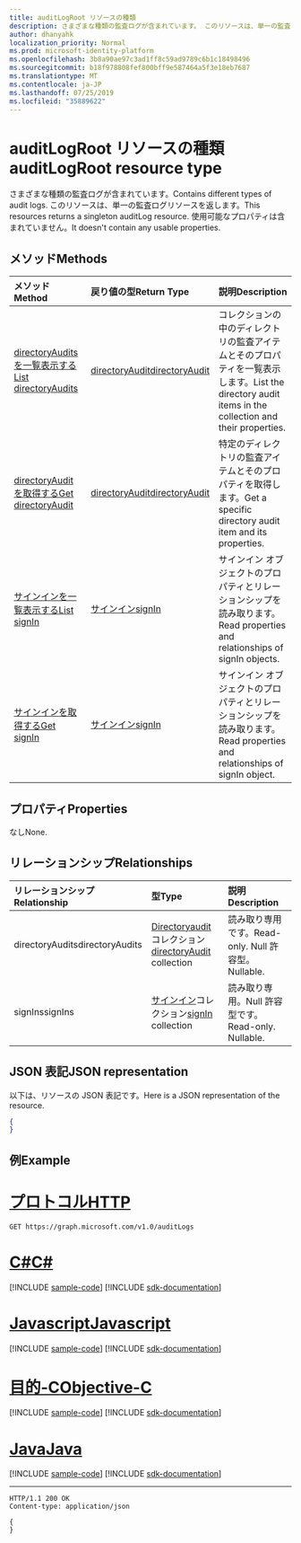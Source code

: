 ```yaml
---
title: auditLogRoot リソースの種類
description: さまざまな種類の監査ログが含まれています。 このリソースは、単一の監査ログリソースを返します。 使用可能なプロパティは含まれていません。
author: dhanyahk
localization_priority: Normal
ms.prod: microsoft-identity-platform
ms.openlocfilehash: 3b8a90ae97c3ad1ff8c59ad9789c6b1c18498496
ms.sourcegitcommit: b18f978808fef800bff9e587464a5f3e18eb7687
ms.translationtype: MT
ms.contentlocale: ja-JP
ms.lasthandoff: 07/25/2019
ms.locfileid: "35889622"
---
```

# <a name="auditlogroot-resource-type"></a><span data-ttu-id="761e9-105">auditLogRoot リソースの種類</span><span class="sxs-lookup"><span data-stu-id="761e9-105">auditLogRoot resource type</span></span>

<span data-ttu-id="761e9-106">さまざまな種類の監査ログが含まれています。</span><span class="sxs-lookup"><span data-stu-id="761e9-106">Contains different types of audit logs.</span></span> <span data-ttu-id="761e9-107">このリソースは、単一の監査ログリソースを返します。</span><span class="sxs-lookup"><span data-stu-id="761e9-107">This resources returns a singleton auditLog resource.</span></span> <span data-ttu-id="761e9-108">使用可能なプロパティは含まれていません。</span><span class="sxs-lookup"><span data-stu-id="761e9-108">It doesn't contain any usable properties.</span></span>

## <a name="methods"></a><span data-ttu-id="761e9-109">メソッド</span><span class="sxs-lookup"><span data-stu-id="761e9-109">Methods</span></span>

| <span data-ttu-id="761e9-110">メソッド</span><span class="sxs-lookup"><span data-stu-id="761e9-110">Method</span></span>           | <span data-ttu-id="761e9-111">戻り値の型</span><span class="sxs-lookup"><span data-stu-id="761e9-111">Return Type</span></span>    |<span data-ttu-id="761e9-112">説明</span><span class="sxs-lookup"><span data-stu-id="761e9-112">Description</span></span>|
|:---------------|:--------|:----------|
|[<span data-ttu-id="761e9-113">directoryAudits を一覧表示する</span><span class="sxs-lookup"><span data-stu-id="761e9-113">List directoryAudits</span></span>](../api/directoryaudit-list.md) | [<span data-ttu-id="761e9-114">directoryAudit</span><span class="sxs-lookup"><span data-stu-id="761e9-114">directoryAudit</span></span>](directoryaudit.md) |<span data-ttu-id="761e9-115">コレクションの中のディレクトリの監査アイテムとそのプロパティを一覧表示します。</span><span class="sxs-lookup"><span data-stu-id="761e9-115">List the directory audit items in the collection and their properties.</span></span>|
|[<span data-ttu-id="761e9-116">directoryAudit を取得する</span><span class="sxs-lookup"><span data-stu-id="761e9-116">Get directoryAudit</span></span>](../api/directoryaudit-get.md) | [<span data-ttu-id="761e9-117">directoryAudit</span><span class="sxs-lookup"><span data-stu-id="761e9-117">directoryAudit</span></span>](directoryaudit.md) |<span data-ttu-id="761e9-118">特定のディレクトリの監査アイテムとそのプロパティを取得します。</span><span class="sxs-lookup"><span data-stu-id="761e9-118">Get a specific directory audit item and its properties.</span></span>|
|[<span data-ttu-id="761e9-119">サインインを一覧表示する</span><span class="sxs-lookup"><span data-stu-id="761e9-119">List signIn</span></span>](../api/signin-list.md) | [<span data-ttu-id="761e9-120">サインイン</span><span class="sxs-lookup"><span data-stu-id="761e9-120">signIn</span></span>](signin.md) |<span data-ttu-id="761e9-121">サインイン オブジェクトのプロパティとリレーションシップを読み取ります。</span><span class="sxs-lookup"><span data-stu-id="761e9-121">Read properties and relationships of signIn objects.</span></span>|
|[<span data-ttu-id="761e9-122">サインインを取得する</span><span class="sxs-lookup"><span data-stu-id="761e9-122">Get signIn</span></span>](../api/signin-get.md) | [<span data-ttu-id="761e9-123">サインイン</span><span class="sxs-lookup"><span data-stu-id="761e9-123">signIn</span></span>](signin.md) |<span data-ttu-id="761e9-124">サインイン オブジェクトのプロパティとリレーションシップを読み取ります。</span><span class="sxs-lookup"><span data-stu-id="761e9-124">Read properties and relationships of signIn object.</span></span>|

## <a name="properties"></a><span data-ttu-id="761e9-125">プロパティ</span><span class="sxs-lookup"><span data-stu-id="761e9-125">Properties</span></span>

<span data-ttu-id="761e9-126">なし</span><span class="sxs-lookup"><span data-stu-id="761e9-126">None.</span></span>

## <a name="relationships"></a><span data-ttu-id="761e9-127">リレーションシップ</span><span class="sxs-lookup"><span data-stu-id="761e9-127">Relationships</span></span>

| <span data-ttu-id="761e9-128">リレーションシップ</span><span class="sxs-lookup"><span data-stu-id="761e9-128">Relationship</span></span> | <span data-ttu-id="761e9-129">型</span><span class="sxs-lookup"><span data-stu-id="761e9-129">Type</span></span>   |<span data-ttu-id="761e9-130">説明</span><span class="sxs-lookup"><span data-stu-id="761e9-130">Description</span></span>|
|:---------------|:--------|:----------|
|<span data-ttu-id="761e9-131">directoryAudits</span><span class="sxs-lookup"><span data-stu-id="761e9-131">directoryAudits</span></span>|<span data-ttu-id="761e9-132">[Directoryaudit](directoryaudit.md)コレクション</span><span class="sxs-lookup"><span data-stu-id="761e9-132">[directoryAudit](directoryaudit.md) collection</span></span>| <span data-ttu-id="761e9-133">読み取り専用です。</span><span class="sxs-lookup"><span data-stu-id="761e9-133">Read-only.</span></span> <span data-ttu-id="761e9-134">Null 許容型。</span><span class="sxs-lookup"><span data-stu-id="761e9-134">Nullable.</span></span>|
|<span data-ttu-id="761e9-135">signIns</span><span class="sxs-lookup"><span data-stu-id="761e9-135">signIns</span></span>|<span data-ttu-id="761e9-136">[サインイン](signin.md)コレクション</span><span class="sxs-lookup"><span data-stu-id="761e9-136">[signIn](signin.md) collection</span></span>| <span data-ttu-id="761e9-p104">読み取り専用。Null 許容型です。</span><span class="sxs-lookup"><span data-stu-id="761e9-p104">Read-only. Nullable.</span></span>|

## <a name="json-representation"></a><span data-ttu-id="761e9-139">JSON 表記</span><span class="sxs-lookup"><span data-stu-id="761e9-139">JSON representation</span></span>

<span data-ttu-id="761e9-140">以下は、リソースの JSON 表記です。</span><span class="sxs-lookup"><span data-stu-id="761e9-140">Here is a JSON representation of the resource.</span></span>

<!--{
  "blockType": "resource",
  "optionalProperties": [],
  "baseType": "microsoft.graph.entity",
  "@odata.type": "microsoft.graph.auditLogRoot"
}-->

```json
{
}
```

## <a name="example"></a><span data-ttu-id="761e9-141">例</span><span class="sxs-lookup"><span data-stu-id="761e9-141">Example</span></span>


# <a name="httptabhttp"></a>[<span data-ttu-id="761e9-142">プロトコル</span><span class="sxs-lookup"><span data-stu-id="761e9-142">HTTP</span></span>](#tab/http)
<!-- {
  "blockType": "request",
  "name": "get_auditLogs"
}-->
```http
GET https://graph.microsoft.com/v1.0/auditLogs
```
# <a name="ctabcsharp"></a>[<span data-ttu-id="761e9-143">C#</span><span class="sxs-lookup"><span data-stu-id="761e9-143">C#</span></span>](#tab/csharp)
[!INCLUDE [sample-code](../includes/snippets/csharp/get-auditlogs-csharp-snippets.md)]
[!INCLUDE [sdk-documentation](../includes/snippets/snippets-sdk-documentation-link.md)]

# <a name="javascripttabjavascript"></a>[<span data-ttu-id="761e9-144">Javascript</span><span class="sxs-lookup"><span data-stu-id="761e9-144">Javascript</span></span>](#tab/javascript)
[!INCLUDE [sample-code](../includes/snippets/javascript/get-auditlogs-javascript-snippets.md)]
[!INCLUDE [sdk-documentation](../includes/snippets/snippets-sdk-documentation-link.md)]

# <a name="objective-ctabobjc"></a>[<span data-ttu-id="761e9-145">目的-C</span><span class="sxs-lookup"><span data-stu-id="761e9-145">Objective-C</span></span>](#tab/objc)
[!INCLUDE [sample-code](../includes/snippets/objc/get-auditlogs-objc-snippets.md)]
[!INCLUDE [sdk-documentation](../includes/snippets/snippets-sdk-documentation-link.md)]

# <a name="javatabjava"></a>[<span data-ttu-id="761e9-146">Java</span><span class="sxs-lookup"><span data-stu-id="761e9-146">Java</span></span>](#tab/java)
[!INCLUDE [sample-code](../includes/snippets/java/get-auditlogs-java-snippets.md)]
[!INCLUDE [sdk-documentation](../includes/snippets/snippets-sdk-documentation-link.md)]

---


<!-- {
  "blockType": "response",
  "truncated": true,
  "@odata.type": "microsoft.graph.auditLogRoot"
} -->
```http
HTTP/1.1 200 OK
Content-type: application/json

{
}
```

<!-- uuid: 8fcb5dbc-d5aa-4681-8e31-b001d5168d79
2015-10-25 14:57:30 UTC -->
<!-- {
  "type": "#page.annotation",
  "description": "auditLogRoot resource",
  "keywords": "",
  "section": "documentation",
  "tocPath": "",
  "suppressions": [
  ]
}-->
